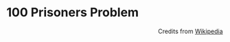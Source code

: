 # 100 Prisoners Problem

<p align="right"> Credits from <a href="https://en.wikipedia.org/wiki/100_prisoners_problem">Wikipedia</a></p>
